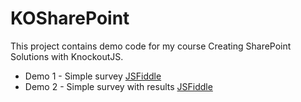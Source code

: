 # KOSharePoint

This project contains demo code for my course Creating SharePoint Solutions with KnockoutJS.

* Demo 1 - Simple survey [JSFiddle](http://jsfiddle.net/gh/get/jquery/2.1.4/dependencies/knockout/sympmarc/KOSharePoint/tree/master/demo-1/)
* Demo 2 - Simple survey with results [JSFiddle](http://jsfiddle.net/gh/get/library/pure/sympmarc/KOSharePoint/tree/master/demo-2/)